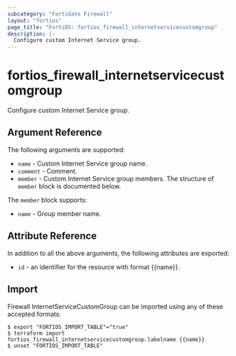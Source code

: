 ```yaml
---
subcategory: "FortiGate Firewall"
layout: "fortios"
page_title: "FortiOS: fortios_firewall_internetservicecustomgroup"
description: |-
  Configure custom Internet Service group.
---
```


# fortios_firewall_internetservicecustomgroup
Configure custom Internet Service group.

## Argument Reference

The following arguments are supported:

* `name` - Custom Internet Service group name.
* `comment` - Comment.
* `member` - Custom Internet Service group members. The structure of `member` block is documented below.

The `member` block supports:

* `name` - Group member name.


## Attribute Reference

In addition to all the above arguments, the following attributes are exported:
* `id` - an identifier for the resource with format {{name}}.

## Import

Firewall InternetServiceCustomGroup can be imported using any of these accepted formats:
```
$ export "FORTIOS_IMPORT_TABLE"="true"
$ terraform import fortios_firewall_internetservicecustomgroup.labelname {{name}}
$ unset "FORTIOS_IMPORT_TABLE"
```
